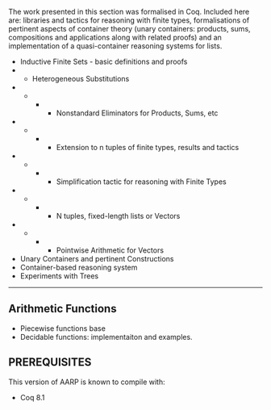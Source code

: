 The work presented in this section was formalised in Coq. Included here are: libraries and tactics for reasoning with finite types, formalisations of pertinent aspects of container theory (unary containers: products, sums, compositions and applications along with related proofs) and an implementation of a quasi-container reasoning systems for lists.

 - Inductive Finite Sets - basic definitions and proofs
 - - Heterogeneous Substitutions
 - - - - Nonstandard Eliminators for Products, Sums, etc
 - - - - Extension to n tuples of finite types, results and tactics
 - - - - Simplification tactic for reasoning with Finite Types
 - - - - N tuples, fixed-length lists or Vectors
 - - - - Pointwise Arithmetic for Vectors
 - Unary Containers and pertinent Constructions
 - Container-based reasoning system
 - Experiments with Trees

-------------------------------------------------------------------------------------------------------------

Arithmetic Functions
--------------------
 - Piecewise functions base
 - Decidable functions: implementaiton and examples.


PREREQUISITES
-------------

This version of AARP is known to compile with:

 - Coq 8.1
